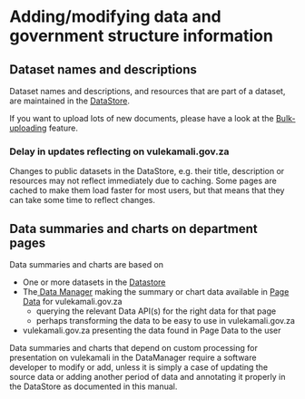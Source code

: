 # Adding/modifying data and government structure information

## Dataset names and descriptions

Dataset names and descriptions, and resources that are part of a dataset, are maintained in the [DataStore](../../services/vulekamali-datastore/).

If you want to upload lots of new documents, please have a look at the [Bulk-uploading](bulk-uploading-department-specific-documents.md) feature.

### Delay in updates reflecting on vulekamali.gov.za

Changes to public datasets in the DataStore, e.g. their title, description or resources may not reflect immediately due to caching. Some pages are cached to make them load faster for most users, but that means that they can take some time to reflect changes.

## Data summaries and charts on department pages

Data summaries and charts are based on

* One or more datasets in the [Datastore](../../services/vulekamali-datastore/)
* The[ Data Manager](../../services/vulekamali-data-manager/) making the summary or chart data available in [Page Data](../../services/vulekamali.gov.za.md#page-data) for vulekamali.gov.za
  * querying the relevant Data API\(s\) for the right data for that page
  * perhaps transforming the data to be easy to use in vulekamali.gov.za
* vulekamali.gov.za presenting the data found in Page Data to the user

Data summaries and charts that depend on custom processing for presentation on vulekamali in the DataManager require a software developer to modify or add, unless it is simply a case of updating the source data or adding another period of data and annotating it properly in the DataStore as documented in this manual.

